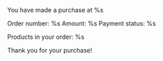 You have made a purchase at %s

Order number: %s
Amount: %s
Payment status: %s

Products in your order:
%s

Thank you for your purchase!